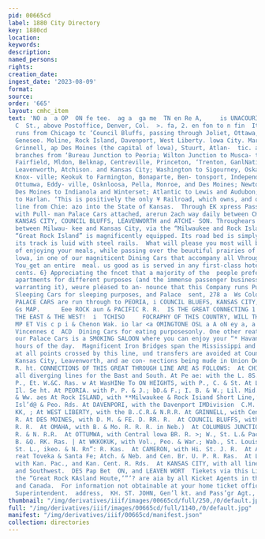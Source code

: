 ```yaml
---
pid: 00665cd
label: 1880 City Directory
key: 1880cd
location: 
keywords: 
description: 
named_persons: 
rights: 
creation_date: 
ingest_date: '2023-08-09'
format: 
source: 
order: '665'
layout: cmhc_item
text: 'NO a  a OP  ON fe tee.  ag a  ga me  TN en Re A,     is UNACOURINTED WITH THE
  C  St., above Postoffice, Denver, Col.  >. fa, 2. en fon to n fin  Its main line
  runs from Chicago tc ‘Council Bluffs, passing through Joliet, Ottawa, La Salle,
  Geneseo. Moline, Rock Island, Davenport, West Liberty. lowa City. Marengo, Brooklyn,
  Grinnell, ap Des Moines (the capital of lowa), Stuurt, Atlan-  tic. and Avoca; with
  branches from ‘Bureau Junction to Peoria; Wilton Junction to Musca- tine, Wushington,
  Fairfield, Mldon, Belknap, Centreville, Princeton, ‘Trenton, GanlNatin, Came- ron,
  Leavenworth, Atchison. and Kansas City; Washington to Sigourney, Oskaloosa, and
  Knox- ville; Keokuk to Farmington, Bonaparte, Ben- tonsport, Independent. Midon,
  Ottumwa, Eddy- ville, Osknloosa, Pella, Monroe, and Des Moines; Newton to Monroe;
  Des Moines to Indianola and Winterset; Atlantic to Lewis and Audubon; and Avoea
  to Harlan. ‘This is positively the only ¥ Railroad, which owns, and operates a through
  line from Chie: azo into the State of Kansas.  Through EK xpress Passenger ‘Trains,
  with Pull- man Palace Cars attached, arerun 2ach way daily between CHICAGO and PEORIA,
  KANSAS CITY, COUNCIL BLUFFS, LEAVENWORTH and ATCHI- SON. Throughears arealsorun
  between Milwau- kee and Kansas City, via the “Milwaukee and Rock Island Short Line.”  The
  “Great Rock Island” is magnificently equipped. Its road bed is simply perfect, and
  its track is luid with steel rails.  What will please you most will be the pleasure
  of enjoying your meals, while passing over the beuutiful prairies of Tlinois and
  lowa, in one of our magniticent Dining Cars that accompany all Vhrough Express ‘Trains.
  You_get an entire  meal. us good as is served in any first-class hotel, < for seventy-tive
  cents. 6} Appreciating the fncet that a majority of the  people prefer separate
  apartments for different purposes (and the immense passenger business of this line
  warranting it), weure pléased to an- nounce that this Company runs Pullinan Palace
  Sleeping Cars for sleeping purposes, and Palace  sent, 278 a  Ws Colorado Passenger  PULLMAN
  PALACE CARS are run through to PEORIA, i COUNCIL BLUEFS, KANSAS CITY, A AV  BY aaa
  Gs MAP.      Eee ROCK aun & PACIFIC R. R.  IS THE GREAT CONNECTING 1 LINK BETWEEN
  THE EAST & THE WEST!  i  TCHISO     FOCRAPHY OF THIS COUNTRY, WILL THAT THE  2,
  MP ET Vis c p i & Chenon Wak. io lar <a OMINGTONE OSL a A oN ey a, a 1  Vayllalia
  Vincennes ¢  ACD  Dining Cars for eating purposesonly. One other reat feature of
  our Palace Cars is a SMOKING SALOON where you can enjoy your “* Havane”’  at ru
  hours of the day.  Magnificent Iron Bridges span the Mississippi and Missouri rivers
  at all points crossed by this line, und transfers are avoided at Council Bluffs,
  Kansas City, Leavenworth, and ae con- nections being mude in Union Dep  THE PRINCIPAL
  R. ht. CONNECTIONS OF THIS GREAT THROUGH LINE ARE AS FOLLOWS:  At CHICAGO. with
  all diverging lines for the Bast and South. At Pe ae: with the L. 8S. & M.S., and
  P., Et. W.&C. Ras. w At WasHINe To ON HEIGHTS, with P., C. & St. At LA SALLE, with
  Il. Se ht. At PEORIA. with P. P. & J.; bD.& F.; I. B. & W.; Lil. Mid.; and Tr. PL
  & Ww. aes At Rock ISLAND, with **Milwaukee & Rock Isiand Short Line,’”’? and Rock
  Isl’d@ & Peo. Rds. At DAVENPORI, with the Davenport IMDivision  C.M. & St. P. RR.
  KK, ; At WEST LIBERTY, with the B..C.R.& N.R.R. At GRINNELL, with Central lowa R.
  R. At DES MOINES, with D. M. & FE. D. RR. R.  At COUNCIL BLUFFS, with Union Pacific
  R. R.  At OMAHA, with B. & Mo. R. R. R. in Neb.)  At COLUMBUS JUNCTION,with B.,C.
  R. & N. R.R.  At OTTUMWA, with Central lowa BR. R. >; W., St. L.& Pac... and C.
  B. &Q. RK. Ras. | At WKKOKUK, with Vol., Peo. & War.; Wab., St. Louis & Pac., and
  St. L., ikeo. & N. Rn”: R. Kas.  At CAMERON, with Hi. St. J. R.  At ATCHISON, with
  reat Toveka & Santa Fe; Atch. & Neb. and Cen. Br. U. P. R. Ras.  At LEAVENWORTH,
  with Kan. Pac., and Kan. Cent. R. Rds.  At KANSAS CITY, with all lines for the West
  and Southwest.  DES Pap Bet  ON, and LEAVEN WORT  Tiekets via this Line, known as
  the “Great Rock KAsland Houte,’”’? are aia by all Kicket Agents in the United States
  and Canada.  For information not obtainable at your home ticket office,  hy A. KIMBALL,  Gen’!
  Superintendent.  address,  KH. ST. JOHN, Gen’l kt. and Pass’gr Agt., Chicago, IiL '
thumbnail: "/img/derivatives/iiif/images/00665cd/full/250,/0/default.jpg"
full: "/img/derivatives/iiif/images/00665cd/full/1140,/0/default.jpg"
manifest: "/img/derivatives/iiif/00665cd/manifest.json"
collection: directories
---
```

